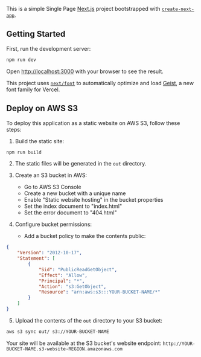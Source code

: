 This is a simple Single Page [Next.js](https://nextjs.org) project bootstrapped with [`create-next-app`](https://nextjs.org/docs/app/api-reference/cli/create-next-app).

## Getting Started

First, run the development server:

```bash
npm run dev
```

Open [http://localhost:3000](http://localhost:3000) with your browser to see the result.


This project uses [`next/font`](https://nextjs.org/docs/app/building-your-application/optimizing/fonts) to automatically optimize and load [Geist](https://vercel.com/font), a new font family for Vercel.

## Deploy on AWS S3

To deploy this application as a static website on AWS S3, follow these steps:

1. Build the static site:
```bash
npm run build
```

2. The static files will be generated in the `out` directory.

3. Create an S3 bucket in AWS:
   - Go to AWS S3 Console
   - Create a new bucket with a unique name
   - Enable "Static website hosting" in the bucket properties
   - Set the index document to "index.html"
   - Set the error document to "404.html"

4. Configure bucket permissions:
   - Add a bucket policy to make the contents public:
```json
{
    "Version": "2012-10-17",
    "Statement": [
        {
            "Sid": "PublicReadGetObject",
            "Effect": "Allow",
            "Principal": "*",
            "Action": "s3:GetObject",
            "Resource": "arn:aws:s3:::YOUR-BUCKET-NAME/*"
        }
    ]
}
```

5. Upload the contents of the `out` directory to your S3 bucket:
```bash
aws s3 sync out/ s3://YOUR-BUCKET-NAME
```

Your site will be available at the S3 bucket's website endpoint: `http://YOUR-BUCKET-NAME.s3-website-REGION.amazonaws.com`

